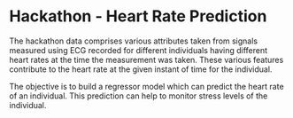 # Hackathon - Heart Rate Prediction 

The hackathon data comprises various attributes taken from signals measured using ECG recorded for different individuals having different heart rates at the time the measurement was taken. These various features contribute to the heart rate at the given instant of time for the individual.

The objective is to build a regressor model which can predict the heart rate of an individual. This prediction can help to monitor stress levels of the individual.
